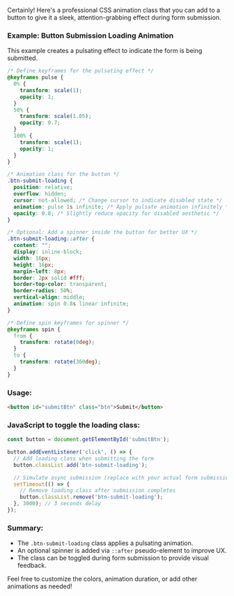 Certainly! Here's a professional CSS animation class that you can add to a button to give it a sleek, attention-grabbing effect during form submission.

### Example: Button Submission Loading Animation

This example creates a pulsating effect to indicate the form is being submitted.

```css
/* Define keyframes for the pulsating effect */
@keyframes pulse {
  0% {
    transform: scale(1);
    opacity: 1;
  }
  50% {
    transform: scale(1.05);
    opacity: 0.7;
  }
  100% {
    transform: scale(1);
    opacity: 1;
  }
}

/* Animation class for the button */
.btn-submit-loading {
  position: relative;
  overflow: hidden;
  cursor: not-allowed; /* Change cursor to indicate disabled state */
  animation: pulse 1s infinite; /* Apply pulsate animation infinitely */
  opacity: 0.8; /* Slightly reduce opacity for disabled aesthetic */
}

/* Optional: Add a spinner inside the button for better UX */
.btn-submit-loading::after {
  content: "";
  display: inline-block;
  width: 16px;
  height: 16px;
  margin-left: 8px;
  border: 2px solid #fff;
  border-top-color: transparent;
  border-radius: 50%;
  vertical-align: middle;
  animation: spin 0.8s linear infinite;
}

/* Define spin keyframes for spinner */
@keyframes spin {
  from {
    transform: rotate(0deg);
  }
  to {
    transform: rotate(360deg);
  }
}
```

### Usage:

```html
<button id="submitBtn" class="btn">Submit</button>
```

### JavaScript to toggle the loading class:

```js
const button = document.getElementById('submitBtn');

button.addEventListener('click', () => {
  // Add loading class when submitting the form
  button.classList.add('btn-submit-loading');

  // Simulate async submission (replace with your actual form submission logic)
  setTimeout(() => {
    // Remove loading class after submission completes
    button.classList.remove('btn-submit-loading');
  }, 3000); // 3 seconds delay
});
```

### Summary:
- The `.btn-submit-loading` class applies a pulsating animation.
- An optional spinner is added via `::after` pseudo-element to improve UX.
- The class can be toggled during form submission to provide visual feedback.

Feel free to customize the colors, animation duration, or add other animations as needed!